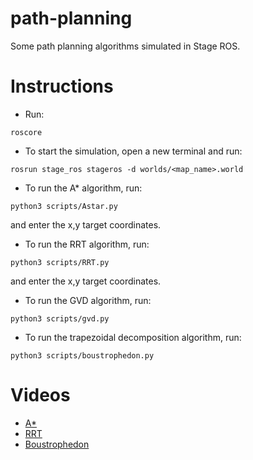 # path-planning

Some path planning algorithms simulated in Stage ROS.

# Instructions
- Run:
```
roscore
```
- To start the simulation, open a new terminal and run:
```
rosrun stage_ros stageros -d worlds/<map_name>.world
```
- To run the A* algorithm, run:
```
python3 scripts/Astar.py
```
and enter the x,y target coordinates.
- To run the RRT algorithm, run:
```
python3 scripts/RRT.py
```
and enter the x,y target coordinates.
- To run the GVD algorithm, run:
```
python3 scripts/gvd.py
```
- To run the trapezoidal decomposition algorithm, run:
```
python3 scripts/boustrophedon.py
```
# Videos
- [A*](https://youtube.com/shorts/AgSWtU_pL00?feature=share)
- [RRT](https://youtube.com/shorts/Bc41di0hBDk?feature=share)
- [Boustrophedon](https://youtu.be/ldUx_XrVpcE)
